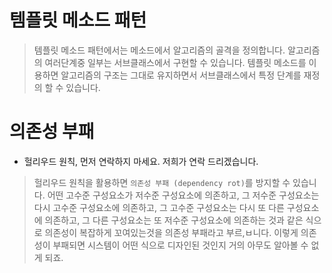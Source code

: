 # 템플릿 메소드 패턴
> 템플릿 메소드 패턴에서는 메소드에서 알고리즘의 골격을 정의합니다. 알고리즘의 여러단계중 일부는 서브클래스에서 구현할 수 있습니다. 
템플릿 메소드를 이용하면 알고리즘의 구조는 그대로 유지하면서 서브클래스에서 특정 단계를 재정의 할 수 있습니다.

# 의존성 부패

- 헐리우드 원칙, 먼저 연락하지 마세요. 저희가 연락 드리겠습니다.

> 헐리우드 원칙을 활용하면 `의존성 부패 (dependency rot)`를 방지할 수 있습니다.
> 어떤 고수준 구성요소가 저수준 구성요소에 의존하고, 그 저수준 구성요소는 다시 고수준 구성요소에 의존하고, 그 고수준 구성요소는 다시 또 다른 구성요소에 의존하고, 그 다른 구성요소는 또 저수준 구성요소에 의존하는 것과 같은 식으로 의존성이 복잡하게 꼬여있는것을 의존성 부패라고 부르,ㅂ니다.
> 이렇게 의존성이 부패되면 시스템이 어떤 식으로 디자인된 것인지 거의 아무도 알아볼 수 없게 되죠.